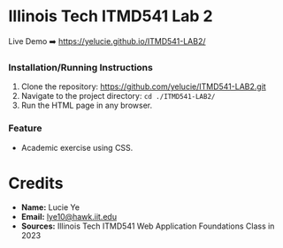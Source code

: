 # Illinois Tech ITMD541 Lab 2

Live Demo ➡️ https://yelucie.github.io/ITMD541-LAB2/

### Installation/Running Instructions
1. Clone the repository: https://github.com/yelucie/ITMD541-LAB2.git
2. Navigate to the project directory: `cd ./ITMD541-LAB2/`
3. Run the HTML page in any browser.

### Feature
- Academic exercise using CSS.

# Credits
- **Name:** Lucie Ye
- **Email:** lye10@hawk.iit.edu
- **Sources:** Illinois Tech ITMD541 Web Application Foundations Class in 2023

